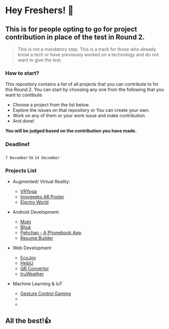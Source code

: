 # Hey Freshers! 👋

## This is for people opting to go for project contribution in place of the test in Round 2.
>This is not a mandatory step. This is a track for those who already know a tech or have previously worked on a technology and do not want to give the test.

### How to start?
This repository contains a list of all projects that you can contribute to for this Round 2.
You can start by choosing any one from the following that you want to contibute.

- Choose a project from the list below.
- Explore the issues on that repository or You can create your own.
- Work on any of them or your work issue and make contribution.
- And done!

**You will be judged based on the contribution you have made.**

### **Deadline**❗

`7 December` to `14 December`

### Projects List

- Augmented/ Virtual Reality:
  - [VRYoga](https://github.com/devAyushDubey/VRYoga)
  - [Innogeeks AR Poster](https://github.com/devAyushDubey/ARPoster2021_Innogeeks)
  - [Electro World](https://github.com/Anupam1603/ElectroWorld)
 
- Android Development:
  - [Mukt](https://github.com/devAyushDubey/Mukt)
  - [Bhuk](https://github.com/soumenkp2/SocioWelfare-Bhuk)
  - [Pehchan - A Phonebook App](https://github.com/soumenkp2/Pehchaan)
  - [Resume Builder](https://github.com/soumenkp2/resume_builder)
 
- Web Development
  - [EcoJoy](https://github.com/RyanWalker277/EcoJoy)
  - [HelpU](https://github.com/RyanWalker277/HelpU)
  - [QR Convertor](https://github.com/1010varun/qr-convertor)
  - [truWeather](https://github.com/1010varun/weather-app)
 
- Machine Learning & IoT
  - [Gesture Control Gaming](https://github.com/ambuj-1211/Gesture-Controlled-Game)
  -
  -


## All the best!👍
